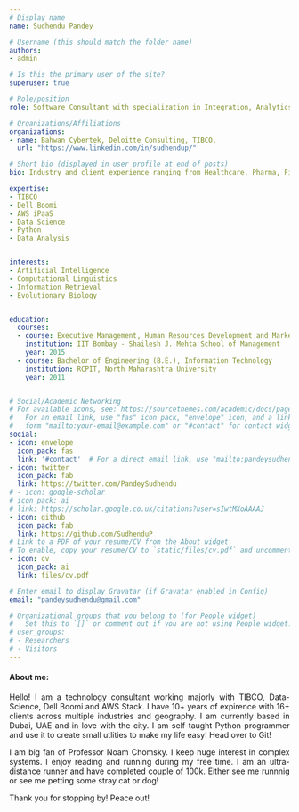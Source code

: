 ```yaml
---
# Display name
name: Sudhendu Pandey

# Username (this should match the folder name)
authors:
- admin

# Is this the primary user of the site?
superuser: true

# Role/position
role: Software Consultant with specialization in Integration, Analytics and Data Science

# Organizations/Affiliations
organizations:
- name: Bahwan Cybertek, Deloitte Consulting, TIBCO.
  url: "https://www.linkedin.com/in/sudhendup/"

# Short bio (displayed in user profile at end of posts)
bio: Industry and client experience ranging from Healthcare, Pharma, Finance, Technology & Manufacturing domain.

expertise:
- TIBCO
- Dell Boomi
- AWS iPaaS
- Data Science
- Python
- Data Analysis


interests:
- Artificial Intelligence
- Computational Linguistics
- Information Retrieval
- Evolutionary Biology


education:
  courses:
  - course: Executive Management, Human Resources Development and Marketing
    institution: IIT Bombay - Shailesh J. Mehta School of Management
    year: 2015
  - course: Bachelor of Engineering (B.E.), Information Technology
    institution: RCPIT, North Maharashtra University
    year: 2011


# Social/Academic Networking
# For available icons, see: https://sourcethemes.com/academic/docs/page-builder/#icons
#   For an email link, use "fas" icon pack, "envelope" icon, and a link in the
#   form "mailto:your-email@example.com" or "#contact" for contact widget.
social:
- icon: envelope
  icon_pack: fas
  link: '#contact'  # For a direct email link, use "mailto:pandeysudhendu@gmail.com".
- icon: twitter
  icon_pack: fab
  link: https://twitter.com/PandeySudhendu
# - icon: google-scholar
# icon_pack: ai
# link: https://scholar.google.co.uk/citations?user=sIwtMXoAAAAJ
- icon: github
  icon_pack: fab
  link: https://github.com/SudhenduP
# Link to a PDF of your resume/CV from the About widget.
# To enable, copy your resume/CV to `static/files/cv.pdf` and uncomment the lines below.
- icon: cv
  icon_pack: ai
  link: files/cv.pdf

# Enter email to display Gravatar (if Gravatar enabled in Config)
email: "pandeysudhendu@gmail.com"

# Organizational groups that you belong to (for People widget)
#   Set this to `[]` or comment out if you are not using People widget.
# user_groups:
# - Researchers
# - Visitors
---
```


#### About me:
<div style="text-align: justify">

Hello! I am a technology consultant working majorly with TIBCO, Data-Science, Dell Boomi and AWS Stack. I have 10+ years of expirence with 16+ clients across multiple industries and geography. 
I am currently based in Dubai, UAE and in love with the city. I am self-taught Python programmer and use it to create small utlities to make my life easy!
Head over to Git!

I am big fan of Professor Noam Chomsky. I keep huge interest in complex systems. I enjoy reading and running during my free time. I am an ultra-distance runner and have completed couple of 100k.
Either see me runnnig or see me petting some stray cat or dog! 

Thank you for stopping by! Peace out!
</div>